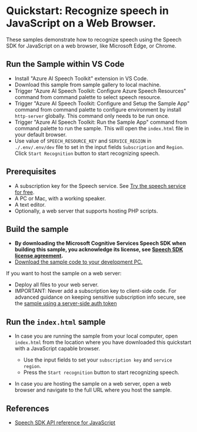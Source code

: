 # Quickstart: Recognize speech in JavaScript on a Web Browser.

These samples demonstrate how to recognize speech using the Speech SDK for JavaScript on a web browser, like Microsoft Edge, or Chrome.

## Run the Sample within VS Code
- Install "Azure AI Speech Toolkit" extension in VS Code.
- Download this sample from sample gallery to local machine.
- Trigger "Azure AI Speech Toolkit: Configure Azure Speech Resources" command from command palette to select speech resource.
- Trigger "Azure AI Speech Toolkit: Configure and Setup the Sample App" command from command palette to configure environment by install `http-server` globally. This command only needs to be run once.
- Trigger "Azure AI Speech Toolkit: Run the Sample App" command from command palette to run the sample. This will open the `index.html` file in your default browser.
- Use value of `SPEECH_RESOURCE_KEY` and `SERVICE_REGION` in `./.env/.env/dev` file to set in the input fields `Subscription` and `Region`. Click `Start Recognition` button to start recognizing speech.

## Prerequisites

* A subscription key for the Speech service. See [Try the speech service for free](https://docs.microsoft.com/azure/cognitive-services/speech-service/get-started).
* A PC or Mac, with a working speaker.
* A text editor.
* Optionally, a web server that supports hosting PHP scripts.

## Build the sample

* **By downloading the Microsoft Cognitive Services Speech SDK when building this sample, you acknowledge its license, see [Speech SDK license agreement](https://aka.ms/csspeech/license).**
* [Download the sample code to your development PC.](/README.md#get-the-samples)

If you want to host the sample on a web server:

* Deploy all files to your web server.
* IMPORTANT: Never add a subscription key to client-side code. For advanced guidance on keeping sensitive subscription info secure, see the [sample using a server-side auth token](https://github.com/Azure-Samples/cognitive-services-speech-sdk/tree/master/samples/js/browser)

## Run the `index.html` sample

* In case you are running the sample from your local computer, open `index.html` from the location where you have downloaded this quickstart with a JavaScript capable browser.
  * Use the input fields to set your `subscription key` and `service region`.
  * Press the `Start recognition` button to start recognizing speech.
 
* In case you are hosting the sample on a web server, open a web browser and navigate to the full URL where you host the sample.

## References

* [Speech SDK API reference for JavaScript](https://aka.ms/csspeech/javascriptref)